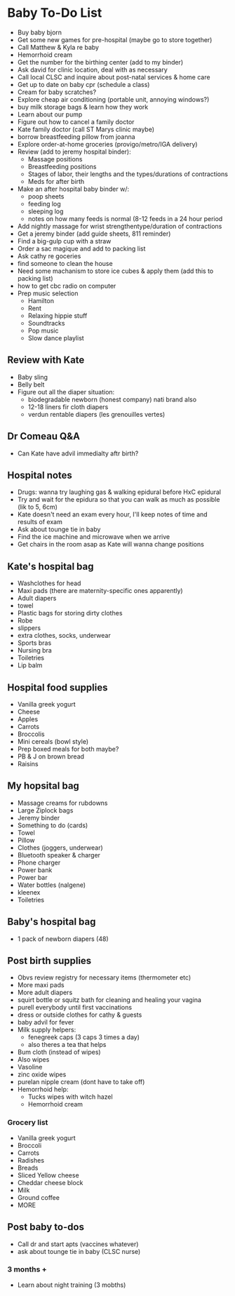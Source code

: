 # Baby To-Do List

- Buy baby bjorn
- Get some new games for pre-hospital (maybe go to store together)
- Call Matthew & Kyla re baby
- Hemorrhoid cream
- Get the number for the birthing center (add to my binder)
- Ask david for clinic location, deal with as necessary
- Call local CLSC and inquire about post-natal services & home care
- Get up to date on baby cpr (schedule a class)
- Cream for baby scratches?
- Explore cheap air conditioning (portable unit, annoying windows?)
- buy milk storage bags & learn how they work
- Learn about our pump
- Figure out how to cancel a family doctor
- Kate family doctor (call ST Marys clinic maybe)
- borrow breastfeeding pillow from joanna
- Explore order-at-home groceries (provigo/metro/IGA delivery)
- Review (add to jeremy hospital binder):
  - Massage positions
  - Breastfeeding positions
  - Stages of labor, their lengths and the types/durations of contractions
  - Meds for after birth
- Make an after hospital baby binder w/:
  - poop sheets
  - feeding log
  - sleeping log
  - notes on how many feeds is normal (8-12 feeds in a 24 hour period
- Add nightly massage for wrist strengthentype/duration of contractions
- Get a jeremy binder (add guide sheets, 811 reminder)
- Find a big-gulp cup with a straw
- Order a sac magique and add to packing list
- Ask cathy re goceries
- find someone to clean the house
- Need some machanism to store ice cubes & apply them (add this to packing list)
- how to get cbc radio on computer
- Prep music selection
  - Hamilton
  - Rent
  - Relaxing hippie stuff
  - Soundtracks
  - Pop music
  - Slow dance playlist

## Review with Kate

- Baby sling
- Belly belt
- Figure out all the diaper situation:
  - biodegradable newborn (honest company) nati brand also
  - 12-18 liners fir cloth diapers
  - verdun rentable diapers (les grenouilles vertes)

## Dr Comeau Q&A

- Can Kate have advil immedialty aftr birth?

## Hospital notes

- Drugs: wanna try laughing gas & walking epidural before HxC epidural
- Try and wait for the epidura so that you can walk as much as possible (lik to 5, 6cm)
- Kate doesn't need an exam every hour, I'll keep notes of time and results of exam
- Ask about tounge tie in baby
- Find the ice machine and microwave when we arrive
- Get chairs in the room asap as Kate will wanna change positions

## Kate's hospital bag

- Washclothes for head
- Maxi pads (there are maternity-specific ones apparently)
- Adult diapers
- towel
- Plastic bags for storing dirty clothes
- Robe
- slippers
- extra clothes, socks, underwear
- Sports bras
- Nursing bra
- Toiletries
- Lip balm

## Hospital food supplies

- Vanilla greek yogurt
- Cheese
- Apples
- Carrots
- Broccolis
- Mini cereals (bowl style)
- Prep boxed meals for both maybe?
- PB & J on brown bread
- Raisins

## My hopsital bag

- Massage creams for rubdowns
- Large Ziplock bags
- Jeremy binder
- Something to do (cards)
- Towel
- Pillow
- Clothes (joggers, underwear)
- Bluetooth speaker & charger
- Phone charger
- Power bank
- Power bar
- Water bottles (nalgene)
- kleenex
- Toiletries

## Baby's hospital bag

- 1 pack of newborn diapers (48)

## Post birth supplies

- Obvs review registry for necessary items (thermometer etc)
- More maxi pads
- More adult diapers
- squirt bottle or squitz bath for cleaning and healing your vagina
- purell everybody until first vaccinations
- dress or outside clothes for cathy & guests
- baby advil for fever
- Milk supply helpers:
  - fenegreek caps (3 caps 3 times a day)
  - also theres a tea that helps
- Bum cloth (instead of wipes)
- Also wipes
- Vasoline
- zinc oxide wipes
- purelan nipple cream (dont have to take off)
- Hemorrhoid help:
  - Tucks wipes with witch hazel
  - Hemorrhoid cream

### Grocery list

- Vanilla greek yogurt
- Broccoli
- Carrots
- Radishes
- Breads
- Sliced Yellow cheese
- Cheddar cheese block
- Milk
- Ground coffee
- MORE

## Post baby to-dos

- Call dr and start apts (vaccines whatever)
- ask about tounge tie in baby (CLSC nurse)

### 3 months +

- Learn about night training (3 mobths)
